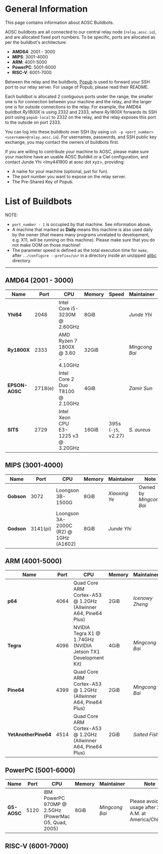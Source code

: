 <!-- TITLE: Buildbots -->
<!-- SUBTITLE: Buildbots that can be used by AOSC developers -->

# General Information

This page contains information about AOSC Buildbots.

AOSC buildbots are all connected to our central relay node (`relay.aosc.io`), and are allocated fixed port numbers. To be specific, ports are allocated as per the buildbot's architecture:

- **AMD64**: 2001 - 3000
- **MIPS**: 3001-4000
- **ARM**: 4001-5000
- **PowerPC**: 5001-6000
- **RISC-V**: 6001-7000

Between the relay and the buildbots, [Popub](https://github.com/m13253/popub) is used to forward your SSH port to our relay server. For usage of Popub, please read their README.

Each buildbot is allocated 2 contiguous ports under the range; the smaller one is for connection between your machine and the relay, and the larger one is for outside connections to the relay. For example, the AMD64 buildbot _Ry1800X_ is using 2332 and 2333, where _Ry1800X_ forwards its SSH port using `popub-local` to 2332 on the relay, and the relay exposes this port to the outside on port 2333.

You can log into these buildbots over SSH (by using `ssh -p <port_number> <username>@relay.aosc.io`). For usernames, passwords, and SSH public key exchange, you may contact the owners of buildbots first.

If you are willing to contribute your machine to AOSC, please make sure your machine have an usable AOSC Buildkit or a Ciel configuration, and contact Junde Yhi \<lmy441900 at aosc dot xyz\>, providing:

- A name for your machine (optional, just for fun).
- The port number you want to expose on the relay server.
- The Pre-Shared Key of Popub.

# List of Buildbots

NOTE: 

- `port_number - 1` is occupied by that machine. See information above.
- A machine that marked as **Daily** means this machine is also used daily by the owner (that means many programs unrelated to development, e.g. X11, will be running on this machine). Please make sure that you do not make OOM on those machine!
- The parameter speed is defined as the total execution time for `make`, after `../configure --prefix=/usr` in a directory inside an unzipped [glibc](https://ftp.gnu.org/gnu/libc/) directory.

---

## **AMD64** (2001 - 3000)

| Name | Port | CPU | Memory | Speed | Maintainer | Note |
|-----------|-----------|-----------|-----------|-----------|---------|-----------|
| **Yhi64**| 2048 | Intel Core i5-3230M @ 2.60GHz | 8GiB | | _Junde Yhi_ | **Daily** |
| **Ry1800X** | 2333 | AMD Ryzen 7 1800X @ 3.60 - 4.10GHz | 32GiB | | _Mingcong Bai_ | |
| **EPSON-AOSC** | 2718(e) | Intel Core 2 Duo T8100 @ 2.10GHz | 4GiB | | _Zamir Sun_ | Available time: 8:00 - 21:30 UTC+8 |
| **SITS** | 2729 | Intel Xeon CPU E3-1225 v3 @ 3.20GHz | 16GiB |395s (`-j5`, v2.27)| _S. aureus_ | |

## **MIPS** (3001-4000)

| Name | Port | CPU | Memory | Maintainer | Note |
|-----------|-----------|-----------|-----------|-----------|-----------|
| **Gobson** | 3072 | Loongson 3B-1500G | 8GiB | _Xiaoxing Ye_ | Owned by _Mingcong Bai_ |
| **Godson** | 3141(pi) | Loongson 3A-2000C (R2) @ 1GHz (A1602) | 8GiB | _Junde Yhi_ | |

## **ARM** (4001-5000)

| Name | Port | CPU | Memory | Maintainer | Note |
|-----------|-----------|-----------|-----------|-----------|-----------|
| **p64** | 4064 | Quad Core ARM Cortex-A53 @ 1.2GHz (Allwinner A64, Pine64 Plus) | 2GiB| _Icenowy Zheng_| |
| **Tegra** |4096| NVIDIA Tegra X1 @ 1.74GHz (NVIDIA Jetson TX1 Development Kit) | 4GiB| _Mingcong Bai_| |
| **Pine64** |4399| Quad Core ARM Cortex-A53 @ 1.2GHz (Allwinner A64, Pine64 Plus) | 2GiB | _Mingcong Bai_| |
| **YetAnotherPine64** |4514| Quad Core ARM Cortex-A53 @ 1.2GHz (Allwinner A64, Pine64 Plus) | 2GiB | _Salted Fish_| 114514|

## **PowerPC** (5001-6000)

| Name | Port | CPU | Memory | Maintainer | Note |
|-----------|-----------|-----------|-----------|-----------|-----------|
| **G5-AOSC** | 5120 | IBM PowerPC 970MP @ 2.5GHz (PowerMac G5, Quad, 2005) | 8GiB | _Mingcong Bai_ | Please avoid usage after 2 A.M. at America/Chicago |

## **RISC-V** (6001-7000)